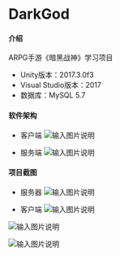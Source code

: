 # DarkGod

#### 介绍
ARPG手游《暗黑战神》学习项目

- Unity版本：2017.3.0f3
- Visual Studio版本：2017
- 数据库：MySQL 5.7

#### 软件架构
- 客户端
![输入图片说明](https://images.gitee.com/uploads/images/2019/1101/010503_9e8a39da_2129064.png "GameRoot.cs.png")

- 服务端
![输入图片说明](https://images.gitee.com/uploads/images/2019/1101/010516_e3949380_2129064.png "ServerRoot.cs.png")

#### 项目截图
- 服务器
![输入图片说明](https://images.gitee.com/uploads/images/2019/1101/011025_7c86cda3_2129064.png "Snipaste_2019-11-01_01-06-18.png")

- 客户端
![输入图片说明](https://images.gitee.com/uploads/images/2019/1101/011112_9f673822_2129064.png "Snipaste_2019-11-01_01-07-41.png")

![输入图片说明](https://images.gitee.com/uploads/images/2019/1101/011054_516abb09_2129064.png "Snipaste_2019-11-01_01-06-44.png")

![输入图片说明](https://images.gitee.com/uploads/images/2019/1101/011125_35f36ce4_2129064.png "Snipaste_2019-11-01_01-08-19.png")
